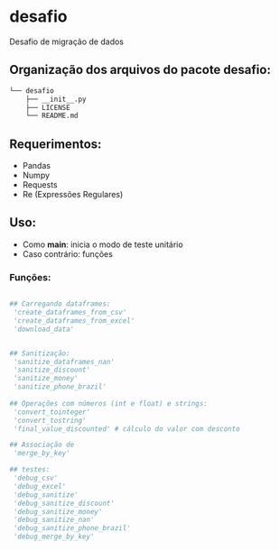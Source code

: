 # desafio

Desafio de migração de dados

## Organização dos arquivos do pacote desafio:

```bash
└── desafio
    ├── __init__.py
    ├── LICENSE
    └── README.md
```

## Requerimentos:

* Pandas
* Numpy
* Requests
* Re (Expressões Regulares)

## Uso:

* Como __main__: inicia o modo de teste unitário
* Caso contrário: funções

### Funções:

```python

## Carregando dataframes:
 'create_dataframes_from_csv'
 'create_dataframes_from_excel'
 'download_data'


## Sanitização:
 'sanitize_dataframes_nan'
 'sanitize_discount'
 'sanitize_money'
 'sanitize_phone_brazil'
 
## Operações com números (int e float) e strings:
 'convert_tointeger' 
 'convert_tostring'
 'final_value_discounted' # cálculo do valor com desconto

## Associação de 
 'merge_by_key'

## testes:
 'debug_csv'
 'debug_excel'
 'debug_sanitize'
 'debug_sanitize_discount'
 'debug_sanitize_money'
 'debug_sanitize_nan'
 'debug_sanitize_phone_brazil'
 'debug_merge_by_key'

```

